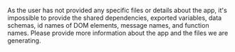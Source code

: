 As the user has not provided any specific files or details about the app, it's impossible to provide the shared dependencies, exported variables, data schemas, id names of DOM elements, message names, and function names. Please provide more information about the app and the files we are generating.